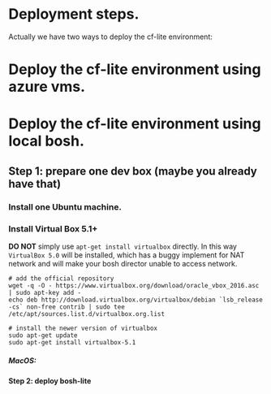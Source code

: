 # Deployment steps.
Actually we have two ways to deploy the cf-lite environment:

# Deploy the cf-lite environment using azure vms.




# Deploy the cf-lite environment using local bosh.

## Step 1: prepare one dev box (maybe you already have that)
### Install one Ubuntu machine.
### Install Virtual Box 5.1+

__DO NOT__ simply use `apt-get install virtualbox` directly. In this way `VirtualBox 5.0` will be installed, which has a buggy implement for NAT network and will make your bosh director unable to access network.

```
# add the official repository
wget -q -O - https://www.virtualbox.org/download/oracle_vbox_2016.asc | sudo apt-key add -
echo deb http://download.virtualbox.org/virtualbox/debian `lsb_release -cs` non-free contrib | sudo tee /etc/apt/sources.list.d/virtualbox.org.list

# install the newer version of virtualbox
sudo apt-get update
sudo apt-get install virtualbox-5.1
```


##### MacOS:

#### Step 2: deploy bosh-lite